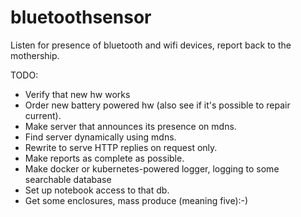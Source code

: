 # bluetoothsensor
Listen for presence of bluetooth and wifi devices, report back to the mothership.

TODO:
* Verify that new hw works
* Order new battery powered hw (also see if it's possible to repair current).
* Make server that announces its presence on mdns.
* Find server dynamically using mdns.
* Rewrite to serve HTTP replies on request only.
* Make reports as complete as possible.
* Make docker or kubernetes-powered logger, logging to some searchable database
* Set up notebook access to that db.
* Get some enclosures, mass produce (meaning five):-)

